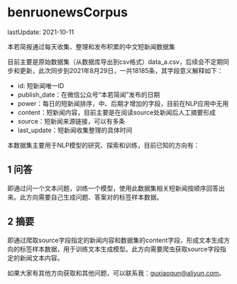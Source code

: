 # benruonewsCorpus

lastUpdate: 2021-10-11

本若简报通过每天收集、整理和发布积累的中文短新闻数据集

目前主要是原始数据集（从数据库导出到csv格式）data_a.csv，后续会不定期同步和更新，此次同步到2021年8月29日，一共18185条，其字段意义解释如下：

- id: 短新闻唯一ID
- publish_date：在微信公众号“本若简闻”发布的日期
- power：每日的短新闻排序，中、后期才增加的字段，目前在NLP应用中无用
- content：短新闻内容，目前主要是在阅读source处新闻后人工摘要形成
- source：短新闻来源链接，可以有多条
- last_update：短新闻收集整理的具体时间

本数据集主要用于NLP模型的研究、探索和训练，目前已知的方向有：

## 1 问答

即通过问一个文本问题，训练一个模型，使用此数据集相关短新闻按顺序回答出来。此方向需要自己生成问题、答案对的标签样本数据。

## 2 摘要

即通过爬取source字段指定的新闻内容和数据集的content字段，形成文本生成方向的标签样本数据，用于训练文本生成模型。此方向需要爬虫获取source字段指定的新闻文本内容。

如果大家有其他方向获取和其他问题，可以联系我：guxiaoqun@aliyun.com。
